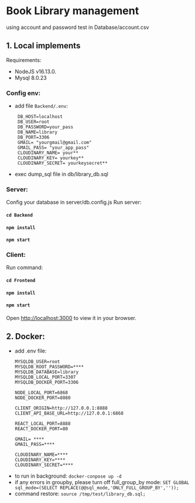 # Book Library management

using account and password test in Database/account.csv

## 1. Local implements

Requirements:

- NodeJS v16.13.0.
- Mysql 8.0.23

### Config env:

- add file `Backend/.env`:
  ```
   DB_HOST=localhost
   DB_USER=root
   DB_PASSWORD=your_pass
   DB_NAME=library
   DB_PORT=3306
   GMAIL= "yourgmail@gmail.com"
   GMAIL_PASS= "your_app_pass"
   CLOUDINARY_NAME= your**
   CLOUDINARY_KEY= yourkey**
   CLOUDINARY_SECRET= yourkeysecret**
  ```
- exec dump_sql file in db/library_db.sql

### Server:

Config your database in server/db.config.js
Run server:

#### `cd Backend`

#### `npm install`

#### `npm start`

### Client:

Run command:

#### `cd Frontend`

#### `npm install`

#### `npm start`

Open [http://localhost:3000](http://localhost:3000) to view it in your browser.

## 2. Docker:

- add .env file:
  ```
  MYSQLDB_USER=root
  MYSQLDB_ROOT_PASSWORD=****
  MYSQLDB_DATABASE=library
  MYSQLDB_LOCAL_PORT=3307
  MYSQLDB_DOCKER_PORT=3306

  NODE_LOCAL_PORT=6868
  NODE_DOCKER_PORT=8080

  CLIENT_ORIGIN=http://127.0.0.1:8888
  CLIENT_API_BASE_URL=http://127.0.0.1:6868

  REACT_LOCAL_PORT=8888
  REACT_DOCKER_PORT=80

  GMAIL= ****
  GMAIL_PASS=****

  CLOUDINARY_NAME=****
  CLOUDINARY_KEY=****
  CLOUDINARY_SECRET=****
  ```
- to run in background: `docker-conpose up -d`
- if any errors in groupby, please turn off full_group_by mode: `SET GLOBAL sql_mode=(SELECT REPLACE(@@sql_mode,'ONLY_FULL_GROUP_BY',''));`
- command restore: `source /tmp/test/library_db.sql;`
